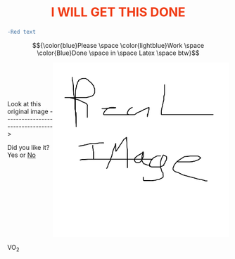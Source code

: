 <h1 style="color:#f03c15;" align=center>I WILL GET THIS DONE</h1>

```diff
-Red text
```
$${\color{blue}Please \space \color{lightblue}Work \space \color{Blue}Done \space in \space Latex \space btw}$$ 
<!-- I Did colour in 3 differant ways just incase (insert suitable emoji here) -->

<a href="Resources/image REAL.png"><img src="Resources/image REAL.png" align="right" width="400px"/></a> 
<br>
<br>
<br>
<br>
<br>
Look at this original image --------------------------------->  


Did you like it?  
Yes or <a href="Resources/do not read me.md"> No </a>
<br clear="right"/>

<DottedLetter>V</DottedLetter>O<sub>2</sub>
